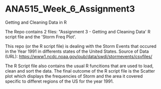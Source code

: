 # ANA515_Week_6_Assignment3
Getting and Cleaning Data in R

The Repo contains 2 files:  "Assignment 3 - Getting and Cleaning Data' R script file and the 'Storm Freq Plot'.

This repo (or the R script file) is dealing with the Storm Events that occured in the Year 1991 in differents states of the United States. 
Source of Data (URL): https://www1.ncdc.noaa.gov/pub/data/swdi/stormevents/csvfiles/

The R Script file also contains the usual R funcitions that are used to load, clean and sort the data. The final outcome of the R script file is the Scatter plot which displays the frequencies of Storm and the area it covered specific to differet regions of the US for the year 1991. 
